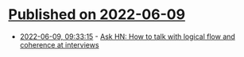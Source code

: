 # [Published on 2022-06-09](index.md)

* [2022-06-09, 09:33:15](https://news.ycombinator.com/item?id=31679251) - [Ask HN: How to talk with logical flow and coherence at interviews](https://news.ycombinator.com/item?id=31679251)
